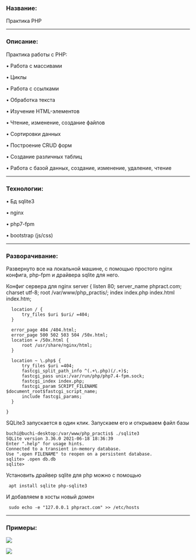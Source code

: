 ### **Название:**

Практика PHP

-----

### **Описание:**

Практика работы с PHP:
  
  • Работа с массивами
  
  • Циклы
  
  • Работа с ссылками
  
  • Обработка текста
  
  • Изучение HTML-элементов
  
  • Чтение, изменение, создание файлов
  
  • Сортировки данных
  
  • Построение CRUD форм
  
  • Создание различных таблиц
  
  • Работа с базой данных, создание, изменение, удаление, чтение
  
-----

### **Технологии:**

  •   Бд sqlite3
  
  •   nginx
  
  •   php7-fpm
  
  •   bootstrap (js/css)

-----

### **Разворачивание:**

Развернуто все на локальной машине, с помощью простого nginx конфига, php-fpm и драйвера sqlite для него.

Конфиг сервера для nginx
    server {
      listen 80;
      server_name phpract.com;
       charset utf-8;
      root /var/www/php_practis/;
      index index.php index.html index.htm;

      location / {
          try_files $uri $uri/ =404;
      }

      error_page 404 /404.html;
      error_page 500 502 503 504 /50x.html;
      location = /50x.html {
          root /usr/share/nginx/html;
      }

      location ~ \.php$ {
          try_files $uri =404;
          fastcgi_split_path_info ^(.+\.php)(/.+)$;
          fastcgi_pass unix:/var/run/php/php7.4-fpm.sock;
          fastcgi_index index.php;
          fastcgi_param SCRIPT_FILENAME $document_root$fastcgi_script_name;
          include fastcgi_params;
      }

    }

SQLite3 запускается в один клик.
Запускаем его и открываем файл базы

    buchi@buchi-desktop:/var/www/php_practis$ ./sqlite3 
    SQLite version 3.36.0 2021-06-18 18:36:39
    Enter ".help" for usage hints.
    Connected to a transient in-memory database.
    Use ".open FILENAME" to reopen on a persistent database.
    sqlite> .open db.db
    sqlite> 

Установить драйвер sqlite для php можно с помощью

     apt install sqlite php-sqlite3 

И добавляем в хосты новый домен

     sudo echo -e "127.0.0.1 phpract.com" >> /etc/hosts

-----

### **Примеры:**

![](https://i.imgur.com/mPv3dn5.png)

![](https://i.imgur.com/BzSRfGb.png)

